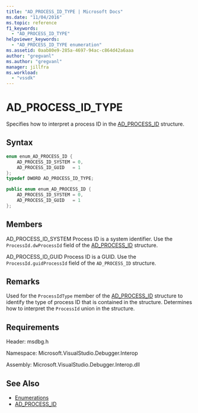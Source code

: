 ```yaml
---
title: "AD_PROCESS_ID_TYPE | Microsoft Docs"
ms.date: "11/04/2016"
ms.topic: reference
f1_keywords:
  - "AD_PROCESS_ID_TYPE"
helpviewer_keywords:
  - "AD_PROCESS_ID_TYPE enumeration"
ms.assetid: 0aab80e9-285a-4697-94ac-c864d42a6aaa
author: "gregvanl"
ms.author: "gregvanl"
manager: jillfra
ms.workload:
  - "vssdk"
---
```

# AD_PROCESS_ID_TYPE
Specifies how to interpret a process ID in the [AD_PROCESS_ID](../../../extensibility/debugger/reference/ad-process-id.md) structure.

## Syntax

```cpp
enum enum_AD_PROCESS_ID {
    AD_PROCESS_ID_SYSTEM = 0,
    AD_PROCESS_ID_GUID   = 1
};
typedef DWORD AD_PROCESS_ID_TYPE;
```

```csharp
public enum enum_AD_PROCESS_ID {
    AD_PROCESS_ID_SYSTEM = 0,
    AD_PROCESS_ID_GUID   = 1
};
```

## Members
AD_PROCESS_ID_SYSTEM
Process ID is a system identifier. Use the `ProcessId.dwProcessId` field of the [AD_PROCESS_ID](../../../extensibility/debugger/reference/ad-process-id.md) structure.

AD_PROCESS_ID_GUID
Process ID is a GUID. Use the `ProcessId.guidProcessId` field of the `AD_PROCESS_ID` structure.

## Remarks
Used for the `ProcessIdType` member of the [AD_PROCESS_ID](../../../extensibility/debugger/reference/ad-process-id.md) structure to identify the type of process ID that is contained in the structure. Determines how to interpret the `ProcessId` union in the structure.

## Requirements
Header: msdbg.h

Namespace: Microsoft.VisualStudio.Debugger.Interop

Assembly: Microsoft.VisualStudio.Debugger.Interop.dll

## See Also
- [Enumerations](../../../extensibility/debugger/reference/enumerations-visual-studio-debugging.md)
- [AD_PROCESS_ID](../../../extensibility/debugger/reference/ad-process-id.md)
